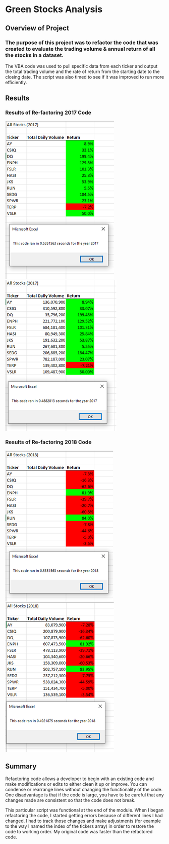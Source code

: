 # Green Stocks Analysis

## Overview of Project

### The purpose of this project was to refactor the code that was created to evaluate the trading volume & annual return of all the stocks in a dataset. 

The VBA code was used to pull specific data from each ticker and output the total trading volume and the rate of return from the starting date to the closing date.  The script was also timed to see if it was improved to run more efficiently.

## Results

### Results of Re-factoring 2017 Code
![VBA_Challenge_2017](Resources/VBA_Challenge_2017.PNG)
![Green_Stocks_2017](Resources/Green_Stocks_2017.png)

### Results of Re-factoring 2018 Code
![VBA_Challenge_2018](Resources/VBA_Challenge_2018.PNG)
![Green Stocks_2018](Resources/Green_Stocks_2018.png)

## Summary

Refactoring code allows a developer to begin with an existing code and make modifications or edits to either clean it up or improve. You can condense or rearrange lines without changing the functionality of the code. One disadvantage is that if the code is large, you have to be careful that any changes made are consistent so that the code does not break.

This particular script was functional at the end of the module.  When I began refactoring the code, I started getting errors because of different lines I had changed. I had to track those changes and make adjustments (for example to the way I named the index of the tickers array) in order to restore the code to working order. My original code was faster than the refactored code.
